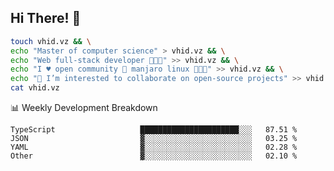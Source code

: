 ## Hi There! 👋

```sh
touch vhid.vz && \
echo "Master of computer science" > vhid.vz && \
echo "Web full-stack developer 🙈🙉🙊" >> vhid.vz && \
echo "I ♥️ open community 🎯 manjaro linux 🎉🐍🥳" >> vhid.vz && \
echo "👯 I’m interested to collaborate on open-source projects" >> vhid.vz && \
cat vhid.vz
```
:bar_chart: Weekly Development Breakdown

<!--START_SECTION:waka-->

```text
TypeScript                   ██████████████████████░░░   87.51 %
JSON                         ▓░░░░░░░░░░░░░░░░░░░░░░░░   03.25 %
YAML                         ▓░░░░░░░░░░░░░░░░░░░░░░░░   02.28 %
Other                        ▓░░░░░░░░░░░░░░░░░░░░░░░░   02.10 %
```

<!--END_SECTION:waka-->
